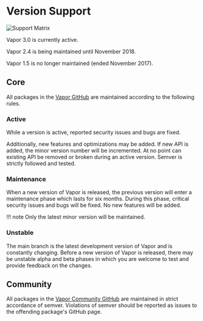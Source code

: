 # Version Support

![Support Matrix](https://user-images.githubusercontent.com/1342803/39658502-3a7f7c8e-4fe3-11e8-8551-d2c30d44ee05.png)

Vapor 3.0 is currently active.

Vapor 2.4 is being maintained until November 2018.

Vapor 1.5 is no longer maintained (ended November 2017).

## Core

All packages in the [Vapor GitHub](https://github.com/vapor) are maintained according to the following rules.

### Active

While a version is active, reported security issues and bugs are fixed.

Additionally, new features and optimizations may be added. If new API is added, the minor version number will be incremented. At no point can existing API be removed or broken during an active version. Semver is strictly followed and tested.

### Maintenance 

When a new version of Vapor is released, the previous version will enter a maintenance phase which lasts for six months. During this phase, critical security issues and bugs will be fixed. No new features will be added.

!!! note
	Only the latest minor version will be maintained.

### Unstable

The main branch is the latest development version of Vapor and is constantly changing. Before a new version of Vapor is released, there may be unstable alpha and beta phases in which you are welcome to test and provide feedback on the changes.

## Community

All packages in the [Vapor Community GitHub](https://github.com/vapor-community) are maintained in strict accordance of semver. Violations of semver should be reported as issues to the offending package's GitHub page.
